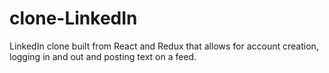 # clone-LinkedIn
LinkedIn clone built from React and Redux that allows for account creation, logging in and out and posting text on a feed.

